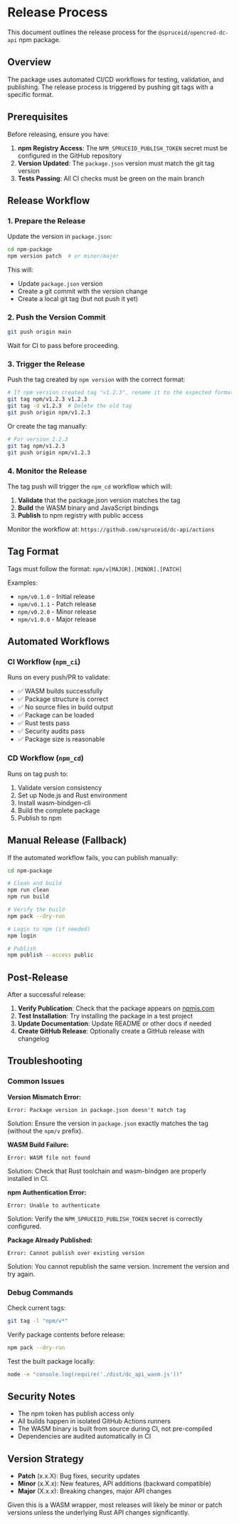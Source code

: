 # Release Process

This document outlines the release process for the `@spruceid/opencred-dc-api` npm package.

## Overview

The package uses automated CI/CD workflows for testing, validation, and publishing. The release process is triggered by pushing git tags with a specific format.

## Prerequisites

Before releasing, ensure you have:

1. **npm Registry Access**: The `NPM_SPRUCEID_PUBLISH_TOKEN` secret must be configured in the GitHub repository
2. **Version Updated**: The `package.json` version must match the git tag version
3. **Tests Passing**: All CI checks must be green on the main branch

## Release Workflow

### 1. Prepare the Release

Update the version in `package.json`:

```bash
cd npm-package
npm version patch  # or minor/major
```

This will:
- Update `package.json` version
- Create a git commit with the version change
- Create a local git tag (but not push it yet)

### 2. Push the Version Commit

```bash
git push origin main
```

Wait for CI to pass before proceeding.

### 3. Trigger the Release

Push the tag created by `npm version` with the correct format:

```bash
# If npm version created tag "v1.2.3", rename it to the expected format
git tag npm/v1.2.3 v1.2.3
git tag -d v1.2.3  # Delete the old tag
git push origin npm/v1.2.3
```

Or create the tag manually:

```bash
# For version 1.2.3
git tag npm/v1.2.3
git push origin npm/v1.2.3
```

### 4. Monitor the Release

The tag push will trigger the `npm_cd` workflow which will:

1. **Validate** that the package.json version matches the tag
2. **Build** the WASM binary and JavaScript bindings
3. **Publish** to npm registry with public access

Monitor the workflow at: `https://github.com/spruceid/dc-api/actions`

## Tag Format

Tags must follow the format: `npm/v[MAJOR].[MINOR].[PATCH]`

Examples:
- `npm/v0.1.0` - Initial release
- `npm/v0.1.1` - Patch release
- `npm/v0.2.0` - Minor release  
- `npm/v1.0.0` - Major release

## Automated Workflows

### CI Workflow (`npm_ci`)

Runs on every push/PR to validate:
- ✅ WASM builds successfully
- ✅ Package structure is correct
- ✅ No source files in build output
- ✅ Package can be loaded
- ✅ Rust tests pass
- ✅ Security audits pass
- ✅ Package size is reasonable

### CD Workflow (`npm_cd`)

Runs on tag push to:
1. Validate version consistency
2. Set up Node.js and Rust environment
3. Install wasm-bindgen-cli
4. Build the complete package
5. Publish to npm

## Manual Release (Fallback)

If the automated workflow fails, you can publish manually:

```bash
cd npm-package

# Clean and build
npm run clean
npm run build

# Verify the build
npm pack --dry-run

# Login to npm (if needed)
npm login

# Publish
npm publish --access public
```

## Post-Release

After a successful release:

1. **Verify Publication**: Check that the package appears on [npmjs.com](https://www.npmjs.com/package/@spruceid/opencred-dc-api)
2. **Test Installation**: Try installing the package in a test project
3. **Update Documentation**: Update README or other docs if needed
4. **Create GitHub Release**: Optionally create a GitHub release with changelog

## Troubleshooting

### Common Issues

**Version Mismatch Error:**
```
Error: Package version in package.json doesn't match tag
```
Solution: Ensure the version in `package.json` exactly matches the tag (without the `npm/v` prefix).

**WASM Build Failure:**
```
Error: WASM file not found
```
Solution: Check that Rust toolchain and wasm-bindgen are properly installed in CI.

**npm Authentication Error:**
```
Error: Unable to authenticate
```
Solution: Verify the `NPM_SPRUCEID_PUBLISH_TOKEN` secret is correctly configured.

**Package Already Published:**
```
Error: Cannot publish over existing version
```
Solution: You cannot republish the same version. Increment the version and try again.

### Debug Commands

Check current tags:
```bash
git tag -l "npm/v*"
```

Verify package contents before release:
```bash
npm pack --dry-run
```

Test the built package locally:
```bash
node -e "console.log(require('./dist/dc_api_wasm.js'))"
```

## Security Notes

- The npm token has publish access only
- All builds happen in isolated GitHub Actions runners
- The WASM binary is built from source during CI, not pre-compiled
- Dependencies are audited automatically in CI

## Version Strategy

- **Patch** (x.x.X): Bug fixes, security updates
- **Minor** (x.X.x): New features, API additions (backward compatible)
- **Major** (X.x.x): Breaking changes, major API changes

Given this is a WASM wrapper, most releases will likely be minor or patch versions unless the underlying Rust API changes significantly.